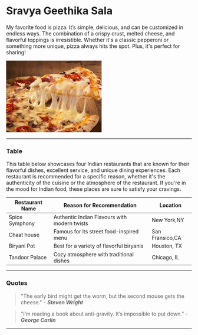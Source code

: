 # Sravya Geethika Sala


My favorite food is pizza. It’s simple, delicious, and can be customized in endless ways. The combination of a crispy crust, melted cheese, and flavorful toppings is irresistible. Whether it's a classic pepperoni or something more unique, pizza always hits the spot. Plus, it's perfect for sharing!

![Pizza Picture](pizza.jpeg)

---

### Table

This table below showcases four Indian restaurants that are known for their flavorful dishes, excellent service, and unique dining experiences. Each restaurant is recommended for a specific reason, whether it's the authenticity of the cuisine or the atmosphere of the restaurant. If you're in the mood for Indian food, these places are sure to satisfy your cravings.

| **Restaurant Name** | **Reason for Recommendation** | **Location** |
| --- | --- | --- |
|Spice Symphony | Authentic Indian Flavours with modern twists | New York,NY |
| Chaat house | Famous for its street food-inspired menu | San Fransico,CA |
| Biryani Pot | Best for a variety of flavorful biryanis | Houston, TX |
| Tandoor Palace | Cozy atmosphere with traditional dishes | Chicago, IL |

---

### Quotes

> "The early bird might get the worm, but the second mouse gets the cheese." - ***Steven Wright***

> "I’m reading a book about anti-gravity. It’s impossible to put down." - ***George Carlin***

---
